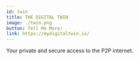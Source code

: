 ```yaml
---
id: twin
title: THE DIGITAL TWIN
image: ./twin.png
button: Tell Me More!
link: https://mydigitaltwin.io/
---
```


Your private and secure access to the P2P internet.
